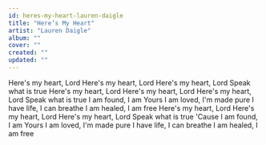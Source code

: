```yaml
---
id: heres-my-heart-lauren-daigle
title: "Here’s My Heart"
artist: "Lauren Daigle"
album: ""
cover: ""
created: ""
updated: ""
---
```


Here's my heart, Lord
Here's my heart, Lord
Here's my heart, Lord
Speak what is true
Here's my heart, Lord
Here's my heart, Lord
Here's my heart, Lord
Speak what is true
I am found, I am Yours
I am loved, I'm made pure
I have life, I can breathe
I am healed, I am free
Here's my heart, Lord
Here's my heart, Lord
Here's my heart, Lord
Speak what is true
'Cause I am found, I am Yours
I am loved, I'm made pure
I have life, I can breathe
I am healed, I am free